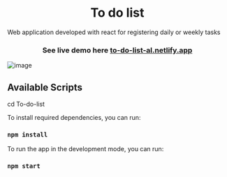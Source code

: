 <h1 align="center">To do list </h1>

Web application developed with react for registering daily or weekly tasks 

<h3 align="center">
  
See live demo here [to-do-list-al.netlify.app](https://to-do-list-al.netlify.app/)

</h3>

![image](https://user-images.githubusercontent.com/95056296/157873045-c2bca313-2e45-40ae-8d9f-0c2ed30c87dd.png)




## Available Scripts
cd To-do-list

To install required dependencies, you can run:

### `npm install`

To  run the app in the development mode, you can run:

### `npm start`

